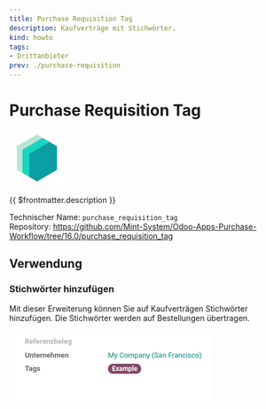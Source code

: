 ```yaml
---
title: Purchase Requisition Tag
description: Kaufverträge mit Stichwörter.
kind: howto
tags:
- Drittanbieter
prev: ./purchase-requisition
---
```

# Purchase Requisition Tag
![icon_oms_box](attachments/icons_odoo_mint_system.png)

{{ $frontmatter.description }}

Technischer Name: `purchase_requisition_tag`\
Repository: <https://github.com/Mint-System/Odoo-Apps-Purchase-Workflow/tree/16.0/purchase_requisition_tag>

## Verwendung

### Stichwörter hinzufügen

Mit dieser Erweiterung können Sie auf Kaufverträgen Stichwörter hinzufügen. Die Stichwörter werden auf Bestellungen übertragen.

![](attachments/Purchase%20Requisition%20Tag.png)